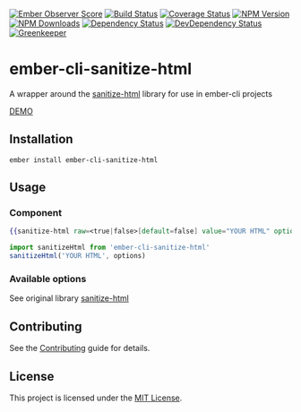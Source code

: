 [![Ember Observer Score](http://emberobserver.com/badges/ember-cli-sanitize-html.svg)](http://emberobserver.com/addons/ember-cli-sanitize-html)
[![Build Status](https://travis-ci.org/devotox/ember-cli-sanitize-html.svg)](http://travis-ci.org/devotox/ember-cli-sanitize-html)
[![Coverage Status](https://codecov.io/gh/devotox/ember-cli-sanitize-html/branch/master/graph/badge.svg)](https://codecov.io/gh/devotox/ember-cli-sanitize-html)
[![NPM Version](https://badge.fury.io/js/ember-cli-sanitize-html.svg)](http://badge.fury.io/js/ember-cli-sanitize-html)
[![NPM Downloads](https://img.shields.io/npm/dm/ember-cli-sanitize-html.svg)](https://www.npmjs.org/package/ember-cli-sanitize-html)
[![Dependency Status](https://david-dm.org/poetic/ember-cli-sanitize-html.svg)](https://david-dm.org/poetic/ember-cli-sanitize-html)
[![DevDependency Status](https://david-dm.org/poetic/ember-cli-sanitize-html/dev-status.svg)](https://david-dm.org/poetic/ember-cli-sanitize-html#info=devDependencies)
[![Greenkeeper](https://badges.greenkeeper.io/devotox/ember-cli-sanitize-html.svg)](https://greenkeeper.io/)

ember-cli-sanitize-html
==============================================================================

A wrapper around the [sanitize-html](https://github.com/punkave/sanitize-html/) library for use in ember-cli projects

[DEMO](https://devotox.github.io/ember-cli-sanitize-html)

Installation
------------------------------------------------------------------------------

```
ember install ember-cli-sanitize-html
```

Usage
------------------------------------------------------------------------------

### Component
```handlebars
{{sanitize-html raw=<true|false>[default=false] value="YOUR HTML" options=options}}
```

```javascript
import sanitizeHtml from 'ember-cli-sanitize-html'
sanitizeHtml('YOUR HTML', options)
```

### Available options
See original library [sanitize-html](https://github.com/punkave/sanitize-html/)

Contributing
------------------------------------------------------------------------------

See the [Contributing](CONTRIBUTING.md) guide for details.

License
------------------------------------------------------------------------------

This project is licensed under the [MIT License](LICENSE.md).

